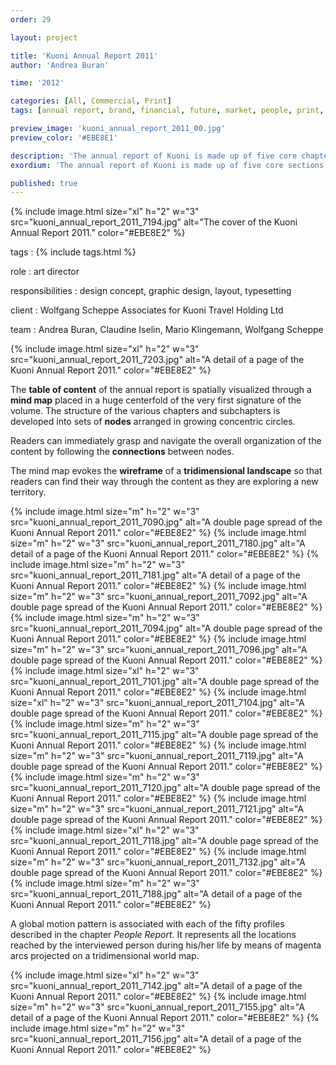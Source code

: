 ```yaml
---
order: 29

layout: project

title: 'Kuoni Annual Report 2011'
author: 'Andrea Buran'

time: '2012'

categories: [All, Commercial, Print]
tags: [annual report, brand, financial, future, market, people, print, tourism]

preview_image: 'kuoni_annual_report_2011_00.jpg'
preview_color: '#EBE8E1'

description: 'The annual report of Kuoni is made up of five core chapters: the Market Report, the Financial Report, the People Report, the Brand Report and the Future Report.'
exordium: 'The annual report of Kuoni is made up of five core sections: the *Market Report*, the *Financial Report*, the *People Report*, the *Brand Report* and the *Future Report*.'

published: true
---
```


<div class="figures">
    {% include image.html
        size="xl"
        h="2" w="3"
        src="kuoni_annual_report_2011_7194.jpg"
        alt="The cover of the Kuoni Annual Report 2011."
        color="#EBE8E2"
    %}
</div>

tags
: {% include tags.html %}

role
: art director

responsibilities
: design concept, graphic design, layout, typesetting

client
: Wolfgang Scheppe Associates for Kuoni Travel Holding Ltd

team
: Andrea Buran, Claudine Iselin, Mario Klingemann, Wolfgang Scheppe

<div class="figures">
    {% include image.html
        size="xl"
        h="2" w="3"
        src="kuoni_annual_report_2011_7203.jpg"
        alt="A detail of a page of the Kuoni Annual Report 2011."
        color="#EBE8E2"
    %}
</div>

The **table of content** of the annual report is spatially visualized through a **mind map** placed in a huge centerfold of the very first signature of the volume. The structure of the various chapters and subchapters is developed into sets of **nodes** arranged in growing concentric circles.

Readers can immediately grasp and navigate the overall organization of the content by following the **connections** between nodes.

The mind map evokes the **wireframe** of a **tridimensional landscape** so that readers can find their way through the content as they are exploring a new territory.

<div class="figures">
    {% include image.html
        size="m"
        h="2" w="3"
        src="kuoni_annual_report_2011_7090.jpg"
        alt="A double page spread of the Kuoni Annual Report 2011."
        color="#EBE8E2"
    %}
    {% include image.html
        size="m"
        h="2" w="3"
        src="kuoni_annual_report_2011_7180.jpg"
        alt="A detail of a page of the Kuoni Annual Report 2011."
        color="#EBE8E2"
    %}
    {% include image.html
        size="m"
        h="2" w="3"
        src="kuoni_annual_report_2011_7181.jpg"
        alt="A detail of a page of the Kuoni Annual Report 2011."
        color="#EBE8E2"
    %}
    {% include image.html
        size="m"
        h="2" w="3"
        src="kuoni_annual_report_2011_7092.jpg"
        alt="A double page spread of the Kuoni Annual Report 2011."
        color="#EBE8E2"
    %}
    {% include image.html
        size="m"
        h="2" w="3"
        src="kuoni_annual_report_2011_7094.jpg"
        alt="A double page spread of the Kuoni Annual Report 2011."
        color="#EBE8E2"
    %}
    {% include image.html
        size="m"
        h="2" w="3"
        src="kuoni_annual_report_2011_7096.jpg"
        alt="A double page spread of the Kuoni Annual Report 2011."
        color="#EBE8E2"
    %}
    {% include image.html
        size="xl"
        h="2" w="3"
        src="kuoni_annual_report_2011_7101.jpg"
        alt="A double page spread of the Kuoni Annual Report 2011."
        color="#EBE8E2"
    %}
    {% include image.html
        size="xl"
        h="2" w="3"
        src="kuoni_annual_report_2011_7104.jpg"
        alt="A double page spread of the Kuoni Annual Report 2011."
        color="#EBE8E2"
    %}
    {% include image.html
        size="m"
        h="2" w="3"
        src="kuoni_annual_report_2011_7115.jpg"
        alt="A double page spread of the Kuoni Annual Report 2011."
        color="#EBE8E2"
    %}
    {% include image.html
        size="m"
        h="2" w="3"
        src="kuoni_annual_report_2011_7119.jpg"
        alt="A double page spread of the Kuoni Annual Report 2011."
        color="#EBE8E2"
    %}
    {% include image.html
        size="m"
        h="2" w="3"
        src="kuoni_annual_report_2011_7120.jpg"
        alt="A double page spread of the Kuoni Annual Report 2011."
        color="#EBE8E2"
    %}
    {% include image.html
        size="m"
        h="2" w="3"
        src="kuoni_annual_report_2011_7121.jpg"
        alt="A double page spread of the Kuoni Annual Report 2011."
        color="#EBE8E2"
    %}
    {% include image.html
        size="xl"
        h="2" w="3"
        src="kuoni_annual_report_2011_7118.jpg"
        alt="A double page spread of the Kuoni Annual Report 2011."
        color="#EBE8E2"
    %}
    {% include image.html
        size="m"
        h="2" w="3"
        src="kuoni_annual_report_2011_7132.jpg"
        alt="A double page spread of the Kuoni Annual Report 2011."
        color="#EBE8E2"
    %}
    {% include image.html
        size="m"
        h="2" w="3"
        src="kuoni_annual_report_2011_7188.jpg"
        alt="A detail of a page of the Kuoni Annual Report 2011."
        color="#EBE8E2"
    %}
</div>

A global motion pattern is associated with each of the fifty profiles described in the chapter *People Report*. It represents all the locations reached by the interviewed person during his/her life by means of magenta arcs projected on a tridimensional world map.

<div class="figures">
  {% include image.html
      size="xl"
      h="2" w="3"
      src="kuoni_annual_report_2011_7142.jpg"
      alt="A detail of a page of the Kuoni Annual Report 2011."
      color="#EBE8E2"
  %}
  {% include image.html
      size="m"
      h="2" w="3"
      src="kuoni_annual_report_2011_7155.jpg"
      alt="A detail of a page of the Kuoni Annual Report 2011."
      color="#EBE8E2"
  %}
  {% include image.html
      size="m"
      h="2" w="3"
      src="kuoni_annual_report_2011_7156.jpg"
      alt="A detail of a page of the Kuoni Annual Report 2011."
      color="#EBE8E2"
  %}
</div>
